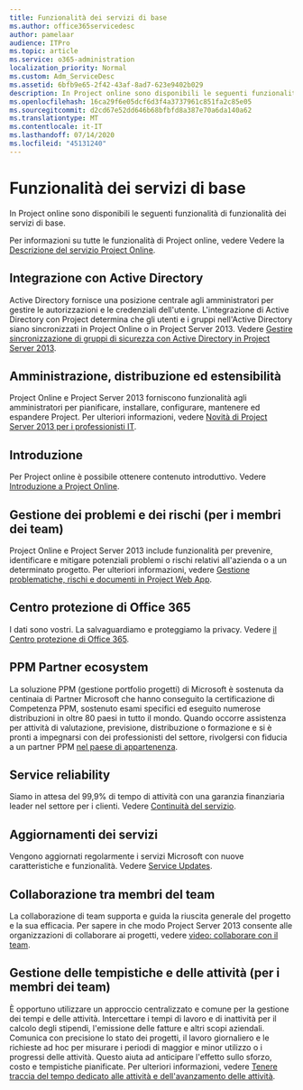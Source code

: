 ```yaml
---
title: Funzionalità dei servizi di base
ms.author: office365servicedesc
author: pamelaar
audience: ITPro
ms.topic: article
ms.service: o365-administration
localization_priority: Normal
ms.custom: Adm_ServiceDesc
ms.assetid: 6bfb9e65-2f42-43af-8ad7-623e9402b029
description: In Project online sono disponibili le seguenti funzionalità di funzionalità dei servizi di base.
ms.openlocfilehash: 16ca29f6e05dcf6d3f4a3737961c851fa2c85e05
ms.sourcegitcommit: d2cd67e52dd646b68bfbfd8a387e70a6da140a62
ms.translationtype: MT
ms.contentlocale: it-IT
ms.lasthandoff: 07/14/2020
ms.locfileid: "45131240"
---
```

# <a name="core-services-functionality"></a>Funzionalità dei servizi di base

In Project online sono disponibili le seguenti funzionalità di funzionalità dei servizi di base.
  
Per informazioni su tutte le funzionalità di Project online, vedere Vedere la [Descrizione del servizio Project Online](project-online-service-description.md).
  
## <a name="active-directory-integration"></a>Integrazione con Active Directory

Active Directory fornisce una posizione centrale agli amministratori per gestire le autorizzazioni e le credenziali dell'utente. L'integrazione di Active Directory con Project determina che gli utenti e i gruppi nell'Active Directory siano sincronizzati in Project Online o in Project Server 2013. Vedere [Gestire sincronizzazione di gruppi di sicurezza con Active Directory in Project Server 2013](https://go.microsoft.com/fwlink/p/?LinkId=402631).
  
## <a name="administration-deployment-and-extensibility"></a>Amministrazione, distribuzione ed estensibilità

Project Online e Project Server 2013 forniscono funzionalità agli amministratori per pianificare, installare, configurare, mantenere ed espandere Project. Per ulteriori informazioni, vedere [Novità di Project Server 2013 per i professionisti IT](https://go.microsoft.com/fwlink/p/?LinkId=272017).
  
## <a name="getting-started"></a>Introduzione

Per Project online è possibile ottenere contenuto introduttivo. Vedere [Introduzione a Project Online](https://support.office.com/en-us/article/Get-started-with-Project-Online-E3E5F64F-ADA5-4F9D-A578-130B2D4E5F11?ui=en-US&amp;rs=en-US&amp;ad=US).
  
## <a name="issues-and-risk-management-for-team-members"></a>Gestione dei problemi e dei rischi (per i membri dei team)

Project Online e Project Server 2013 include funzionalità per prevenire, identificare e mitigare potenziali problemi o rischi relativi all'azienda o a un determinato progetto. Per ulteriori informazioni, vedere [Gestione problematiche, rischi e documenti in Project Web App](https://go.microsoft.com/fwlink/?LinkId=402634).
  
## <a name="office-365-trust-center"></a>Centro protezione di Office 365

I dati sono vostri. La salvaguardiamo e proteggiamo la privacy. Vedere [il Centro protezione di Office 365](https://go.microsoft.com/fwlink/?LinkId=402637).
  
## <a name="ppm-partner-ecosystem"></a>PPM Partner ecosystem

La soluzione PPM (gestione portfolio progetti) di Microsoft è sostenuta da centinaia di Partner Microsoft che hanno conseguito la certificazione di Competenza PPM, sostenuto esami specifici ed eseguito numerose distribuzioni in oltre 80 paesi in tutto il mondo. Quando occorre assistenza per attività di valutazione, previsione, distribuzione o formazione e si è pronti a impegnarsi con dei professionisti del settore, rivolgersi con fiducia a un partner PPM [nel paese di appartenenza](https://go.microsoft.com/fwlink/p/?LinkId=272646).
  
## <a name="service-reliability"></a>Service reliability

Siamo in attesa del 99,9% di tempo di attività con una garanzia finanziaria leader nel settore per i clienti. Vedere [Continuità del servizio](https://go.microsoft.com/fwlink/?LinkId=402653).
  
## <a name="service-updates"></a>Aggiornamenti dei servizi

Vengono aggiornati regolarmente i servizi Microsoft con nuove caratteristiche e funzionalità. Vedere [Service Updates](../office-365-platform-service-description/service-updates.md).
  
## <a name="team-member-collaboration"></a>Collaborazione tra membri del team

La collaborazione di team supporta e guida la riuscita generale del progetto e la sua efficacia. Per sapere in che modo Project Server 2013 consente alle organizzazioni di collaborare ai progetti, vedere [video: collaborare con il team](https://go.microsoft.com/fwlink/?LinkId=402628).
  
## <a name="time-and-task-management-for-team-members"></a>Gestione delle tempistiche e delle attività (per i membri dei team)

È opportuno utilizzare un approccio centralizzato e comune per la gestione dei tempi e delle attività. Intercettare i tempi di lavoro e di inattività per il calcolo degli stipendi, l'emissione delle fatture e altri scopi aziendali. Comunica con precisione lo stato dei progetti, il lavoro giornaliero e le richieste ad hoc per misurare i periodi di maggior e minor utilizzo o i progressi delle attività. Questo aiuta ad anticipare l'effetto sullo sforzo, costo e tempistiche pianificate. Per ulteriori informazioni, vedere [Tenere traccia del tempo dedicato alle attività e dell'avanzamento delle attività](https://go.microsoft.com/fwlink/p/?LinkId=271321).
  